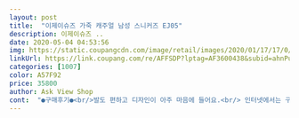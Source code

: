 ```yaml
---
layout: post 
title:  "이제이슈즈 가죽 캐주얼 남성 스니커즈 EJ05" 
description: 이제이슈즈 ..
date: 2020-05-04 04:53:56 
img: https://static.coupangcdn.com/image/retail/images/2020/01/17/17/0/5a63a395-08e1-4558-bad5-9e04d4813926.jpg 
linkUrl: https://link.coupang.com/re/AFFSDP?lptag=AF3600438&subid=ahnPublicAsk&pageKey=1187842215&itemId=2168697555&vendorItemId=70166827282&traceid=V0-113-f233184e1badd69c 
categories: [1007] 
color: A57F92 
price: 35800 
author: Ask View Shop 
cont:  "●구매후기●<br/>발도 편하고 디자인이 아주 마음에 들어요.<br/> 인터넷에서는 구매를 잘 안했었는데 기대이상으로 좋내요.<br/> 잘 신겠습니다.<br/> 감사합니다.<br/><br/>싸고 좋아요골프운동화같아요 바닥이<br/>이뻐요~<br/>" 
---
```

